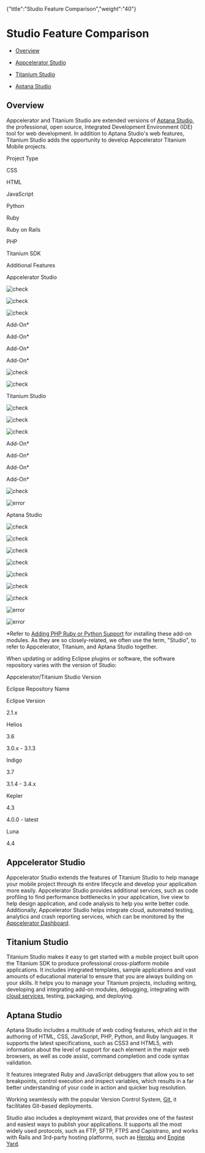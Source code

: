{"title":"Studio Feature Comparison","weight":"40"} 

# Studio Feature Comparison

*   [Overview](#Overview)
    
*   [Appcelerator Studio](#AppceleratorStudio)
    
*   [Titanium Studio](#TitaniumStudio)
    
*   [Aptana Studio](#AptanaStudio)
    

## Overview

Appcelerator and Titanium Studio are extended versions of [Aptana Studio](http://www.aptana.com/), the professional, open source, Integrated Development Environment (IDE) tool for web development. In addition to Aptana Studio's web features, Titanium Studio adds the opportunity to develop Appcelerator Titanium Mobile projects.

Project Type

CSS

HTML

JavaScript

Python

Ruby

Ruby on Rails

PHP

Titanium SDK

Additional Features

Appcelerator Studio

![check](/Images/appc/download/attachments/30083020/check.png)

![check](/Images/appc/download/attachments/30083020/check.png)

![check](/Images/appc/download/attachments/30083020/check.png)

Add-On\*

Add-On\*

Add-On\*

Add-On\*

![check](/Images/appc/download/attachments/30083020/check.png)

![check](/Images/appc/download/attachments/30083020/check.png)

Titanium Studio

![check](/Images/appc/download/attachments/30083020/check.png)

![check](/Images/appc/download/attachments/30083020/check.png)

![check](/Images/appc/download/attachments/30083020/check.png)

Add-On\*

Add-On\*

Add-On\*

Add-On\*

![check](/Images/appc/download/attachments/30083020/check.png)

![error](/Images/appc/download/attachments/30083020/error.png)

Aptana Studio

![check](/Images/appc/download/attachments/30083020/check.png)

![check](/Images/appc/download/attachments/30083020/check.png)

![check](/Images/appc/download/attachments/30083020/check.png)

![check](/Images/appc/download/attachments/30083020/check.png)

![check](/Images/appc/download/attachments/30083020/check.png)

![check](/Images/appc/download/attachments/30083020/check.png)

![check](/Images/appc/download/attachments/30083020/check.png)

![error](/Images/appc/download/attachments/30083020/error.png)

![error](/Images/appc/download/attachments/30083020/error.png)

\*Refer to [Adding PHP Ruby or Python Support](/docs/appc/Axway_Appcelerator_Studio/Axway_Appcelerator_Studio_Getting_Started/Adding_PHP_Ruby_or_Python_Support/) for installing these add-on modules. As they are so closely-related, we often use the term, "Studio", to refer to Appcelerator, Titanium, and Aptana Studio together.

When updating or adding Eclipse plugins or software, the software repository varies with the version of Studio:

Appcelerator/Titanium Studio Version

Eclipse Repository Name

Eclipse Version

2.1.x

Helios

3.6

3.0.x - 3.1.3

Indigo

3.7

3.1.4 - 3.4.x

Kepler

4.3

4.0.0 - latest

Luna

4.4

## Appcelerator Studio

Appcelerator Studio extends the features of Titanium Studio to help manage your mobile project through its entire lifecycle and develop your application more easily. Appcelerator Studio provides additional services, such as code profiling to find performance bottlenecks in your application, live view to help design application, and code analysis to help you write better code. Additionally, Appcelerator Studio helps integrate cloud, automated testing, analytics and crash reporting services, which can be monitored by the [Appcelerator Dashboard](http://platform.appcelerator.com).

## Titanium Studio

Titanium Studio makes it easy to get started with a mobile project built upon the Titanium SDK to produce professional cross-platform mobile applications. It includes integrated templates, sample applications and vast amounts of educational material to ensure that you are always building on your skills. It helps you to manage your Titanium projects, including writing, developing and integrating add-on modules, debugging, integrating with [cloud services](http://www.appcelerator.com/cloud), testing, packaging, and deploying.

## Aptana Studio

Aptana Studio includes a multitude of web coding features, which aid in the authoring of HTML, CSS, JavaScript, PHP, Python, and Ruby languages. It supports the latest specifications, such as CSS3 and HTML5, with information about the level of support for each element in the major web browsers, as well as code assist, command completion and code syntax validation.

It features integrated Ruby and JavaScript debuggers that allow you to set breakpoints, control execution and inspect variables, which results in a far better understanding of your code in action and quicker bug resolution.

Working seamlessly with the popular Version Control System, [Git](http://git-scm.com/), it facilitates Git-based deployments.

Studio also includes a deployment wizard, that provides one of the fastest and easiest ways to publish your applications. It supports all the most widely used protocols, such as FTP, SFTP, FTPS and Capistrano, and works with Rails and 3rd-party hosting platforms, such as [Heroku](http://www.heroku.com/) and [Engine Yard](http://www.engineyard.com/).
